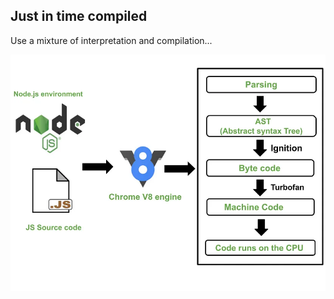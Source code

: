 ## Just in time compiled

Use a mixture of interpretation and compilation...

![jit](./blob/jit.png)
